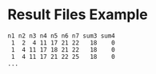 # Result Files Example

```
n1 n2 n3 n4 n5 n6 n7 sum3 sum4
 1  2  4 11 17 21 22   18    0
 1  4 11 17 18 21 22   18    0
 1  4 11 17 21 22 25   18    0
...
```
